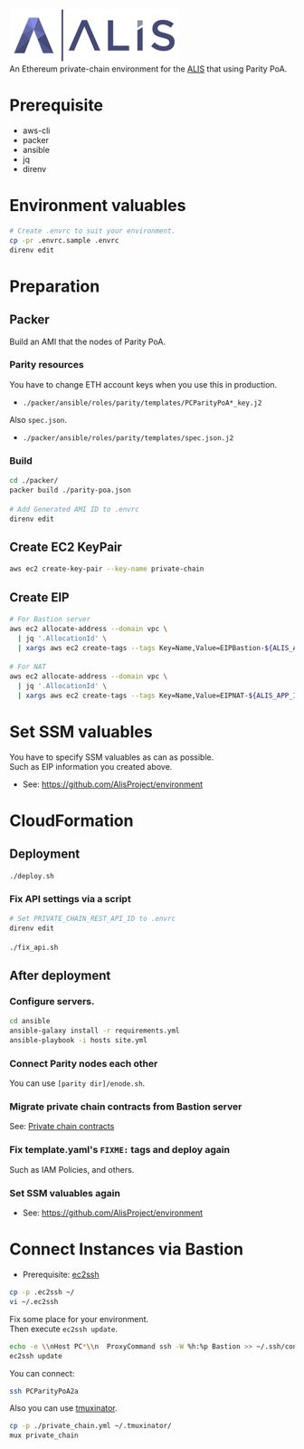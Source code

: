 [![ALIS](./logo.png)](https://alis.to)  
An Ethereum private-chain environment for the [ALIS]((https://alis.to)) 
that using Parity PoA.

# Prerequisite
- aws-cli
- packer
- ansible
- jq
- direnv

# Environment valuables

```bash
# Create .envrc to suit your environment.
cp -pr .envrc.sample .envrc
direnv edit
```

# Preparation

## Packer
Build an AMI that the nodes of Parity PoA.  

### Parity resources
You have to change ETH account keys when you use this in production.
- `./packer/ansible/roles/parity/templates/PCParityPoA*_key.j2`

Also `spec.json`.
- `./packer/ansible/roles/parity/templates/spec.json.j2`

### Build
```bash
cd ./packer/
packer build ./parity-poa.json

# Add Generated AMI ID to .envrc
direnv edit
```

## Create EC2 KeyPair
```bash
aws ec2 create-key-pair --key-name private-chain
```

## Create EIP
```bash
# For Bastion server
aws ec2 allocate-address --domain vpc \
  | jq '.AllocationId' \
  | xargs aws ec2 create-tags --tags Key=Name,Value=EIPBastion-${ALIS_APP_ID} Key=Component,Value=PrivateChain --resources
  
# For NAT
aws ec2 allocate-address --domain vpc \
  | jq '.AllocationId' \
  | xargs aws ec2 create-tags --tags Key=Name,Value=EIPNAT-${ALIS_APP_ID} Key=Component,Value=PrivateChain --resources
```

# Set SSM valuables
You have to specify SSM valuables as can as possible.  
Such as EIP information you created above.
- See: https://github.com/AlisProject/environment


# CloudFormation

## Deployment

```bash;
./deploy.sh
```

### Fix API settings via a script

```bash
# Set PRIVATE_CHAIN_REST_API_ID to .envrc
direnv edit

./fix_api.sh
```

## After deployment

### Configure servers.
```bash
cd ansible
ansible-galaxy install -r requirements.yml
ansible-playbook -i hosts site.yml
```

### Connect Parity nodes each other
You can use `[parity dir]/enode.sh`.


### Migrate private chain contracts from Bastion server
See: [Private chain contracts](https://github.com/AlisProject/private-chain-contracts)

### Fix template.yaml's `FIXME:` tags and deploy again
Such as IAM Policies, and others.

### Set SSM valuables again
- See: https://github.com/AlisProject/environment

# Connect Instances via Bastion
- Prerequisite: [ec2ssh](https://github.com/mirakui/ec2ssh) 

```bash
cp -p .ec2ssh ~/
vi ~/.ec2ssh
```

Fix some place for your environment.  
Then execute `ec2ssh update`.

```bash
echo -e \\nHost PC*\\n  ProxyCommand ssh -W %h:%p Bastion >> ~/.ssh/config 
ec2ssh update
```

You can connect:

```bash
ssh PCParityPoA2a
```

Also you can use [tmuxinator](https://github.com/tmuxinator/tmuxinator).
```bash
cp -p ./private_chain.yml ~/.tmuxinator/
mux private_chain
```
